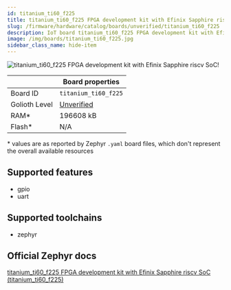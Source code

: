 ```yaml
---
id: titanium_ti60_f225
title: titanium_ti60_f225 FPGA development kit with Efinix Sapphire riscv SoC
slug: /firmware/hardware/catalog/boards/unverified/titanium_ti60_f225
description: IoT board titanium_ti60_f225 FPGA development kit with Efinix Sapphire riscv SoC, compatible with Golioth at unverified level.
image: /img/boards/titanium_ti60_f225.jpg
sidebar_class_name: hide-item
---
```


[//]: # (This is an auto-generated file, do not edit! Changes to it will be lost upon re-generation)

![titanium_ti60_f225 FPGA development kit with Efinix Sapphire riscv SoC!](/img/boards/titanium_ti60_f225.jpg "titanium_ti60_f225 FPGA development kit with Efinix Sapphire riscv SoC")

|                | Board properties     |
| -------------  | -------------------- |
| Board ID       | `titanium_ti60_f225` |
| Golioth Level  | [Unverified](/firmware/hardware#unverified-boards) |
| RAM*           | 196608 kB |
| Flash*         | N/A |

\* values are as reported by Zephyr `.yaml` board files, which don't represent the overall available resources



## Supported features

* gpio
* uart

## Supported toolchains

* zephyr

## Official Zephyr docs

[titanium_ti60_f225 FPGA development kit with Efinix Sapphire riscv SoC (titanium_ti60_f225)](https://docs.zephyrproject.org/latest/boards/efinix/titanium_ti60_f225/doc/index.html)

